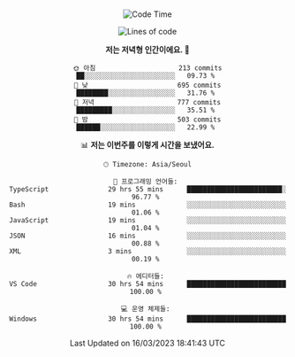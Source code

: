 <div align="center">

<br />

 <!--START_SECTION:waka-->
![Code Time](http://img.shields.io/badge/Code%20Time-364%20hrs%2032%20mins-blue)

![Lines of code](https://img.shields.io/badge/%EC%A0%80%EB%8A%94%20%EC%97%AC%ED%83%9C%EA%B9%8C%EC%A7%80%20-2.6%20million%20%EC%A4%84%EC%9D%98%20%EC%BD%94%EB%93%9C%EB%A5%BC%20%EC%9E%91%EC%84%B1%ED%96%88%EC%96%B4%EC%9A%94.-blue)

**저는 저녁형 인간이에요. 🦉** 

```text
🌞 아침                     213 commits         ██░░░░░░░░░░░░░░░░░░░░░░░   09.73 % 
🌆 낮　                     695 commits         ████████░░░░░░░░░░░░░░░░░   31.76 % 
🌃 저녁                     777 commits         █████████░░░░░░░░░░░░░░░░   35.51 % 
🌙 밤　                     503 commits         ██████░░░░░░░░░░░░░░░░░░░   22.99 % 
```


📊 **저는 이번주를 이렇게 시간을 보냈어요.** 

```text
🕑︎ Timezone: Asia/Seoul

💬 프로그래밍 언어들: 
TypeScript               29 hrs 55 mins      ████████████████████████░   96.77 % 
Bash                     19 mins             ░░░░░░░░░░░░░░░░░░░░░░░░░   01.06 % 
JavaScript               19 mins             ░░░░░░░░░░░░░░░░░░░░░░░░░   01.04 % 
JSON                     16 mins             ░░░░░░░░░░░░░░░░░░░░░░░░░   00.88 % 
XML                      3 mins              ░░░░░░░░░░░░░░░░░░░░░░░░░   00.19 % 

🔥 에디터들: 
VS Code                  30 hrs 54 mins      █████████████████████████   100.00 % 

💻 운영 체제들: 
Windows                  30 hrs 54 mins      █████████████████████████   100.00 % 
```


 Last Updated on 16/03/2023 18:41:43 UTC
<!--END_SECTION:waka-->

</div>
